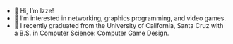 - 👋 Hi, I’m Izze!
- 👀 I’m interested in networking, graphics programming, and video games.
- 🌱 I recently graduated from the University of California, Santa Cruz with a B.S. in Computer Science: Computer Game Design.

<!---
i-cortez/i-cortez is a ✨ special ✨ repository because its `README.md` (this file) appears on your GitHub profile.
You can click the Preview link to take a look at your changes.
--->
